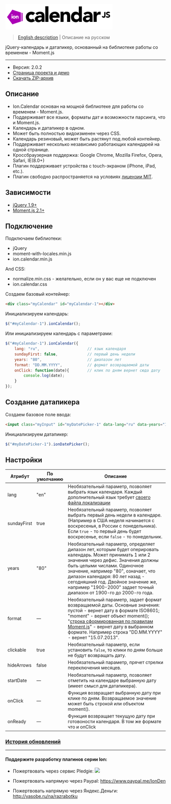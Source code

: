 ![ion.calendar](_tmp/logo-ion-calendar.png)

> <a href="readme.md">English description</a> | Описание на русском

jQuery-календарь и датапикер, основанный на библиотеке работы со временем - Moment.js

***

* Версия: 2.0.2
* <a href="http://ionden.com/a/plugins/ion.calendar/index.html">Страница проекта и демо</a>
* <a href="http://ionden.com/a/plugins/ion.calendar/ion.calendar-2.0.2.zip">Скачать ZIP-архив</a>

## Описание
* Ion.Calendar основан на мощной библиотеке для работы со временем - Moment.js.
* Поддерживает все языки, форматы дат и возможности парсинга, что и Moment.js.
* Календарь и датапикер в одном.
* Может быть полностью видоизменен через CSS.
* Календарь резиновый, может быть растянут под любой контейнер.
* Поддерживает несколько независимо работающих календарей на одной странице.
* Кроссбраузерная поддержка: Google Chrome, Mozilla Firefox, Opera, Safari, IE(8.0+)
* Плагин поддерживает устройства с touch-экраном (iPhone, iPad, etc.).
* Плагин свободно распространяется на условиях <a href="http://ionden.com/a/plugins/licence.html" target="_blank">лицензии MIT</a>.

## Зависимости
* <a href="http://jquery.com/" target="_blank">jQuery 1.9+</a>
* <a href="http://momentjs.com/" target="_blank">Moment.js 2.1+</a>

## Подключение

Подключаем библиотеки:
* jQuery
* moment-with-locales.min.js
* ion.calendar.min.js

And CSS:
* normalize.min.css - желательно, если он у вас еще не подключен
* ion.calendar.css


Создаем базовый контейнер:
```html
<div class="myCalendar" id="myCalendar-1"></div>
```

Инициализируем календарь:
```javascript
$("#myCalendar-1").ionCalendar();
```

Или инициализируем календарь с параметрами:
```javascript
$("#myCalendar-1").ionCalendar({
    lang: "ru",                     // язык календаря
    sundayFirst: false,             // первый день недели
    years: "80",                    // диапазон лет
    format: "DD.MM.YYYY",           // формат возвращаемой даты
    onClick: function(date){        // клик по дням вернет сюда дату
        console.log(date);
    }
});
```

## Создание датапикера

Создаем базовое поле ввода:
```html
<input class="myInput" id="myDatePicker-1" data-lang="ru" data-years="1995-2013" data-sundayfirst="false" />
```

Инициализируем датапикер:
```javascript
$("#myDatePicker-1").ionDatePicker();
```


## Настройки

<table class="options">
    <thead>
        <tr>
            <th>Атрибут</th>
            <th>По умолчанию</th>
            <th>Описание</th>
        </tr>
    </thead>
    <tbody>
        <tr>
            <td>lang</td>
            <td>"en"</td>
            <td>Необязательный параметр, позволяет выбрать язык календаря. Каждый дополнительный язык требует <a href="https://github.com/timrwood/moment/tree/develop/min/lang" target="_blank">своего файла локализации</a></td>
        </tr>
        <tr>
            <td>sundayFirst</td>
            <td>true</td>
            <td>Необязательный параметр, позволяет выбрать первый день недели в календаре. (Например в США неделя начинается с воскресенья, в России с понедельника). Если <code>true</code> - то первый день будет воскресенье, если <code>false</code> - то понедельник.</td>
        </tr>
        <tr>
            <td>years</td>
            <td>"80"</td>
            <td>Необязательный параметр, определяет дипазон лет, которым будет оперировать календарь. Может принимать 1 или 2 значения через дефис. Значения должны быть целыми числами. Одиночное значение, например "80", означает, что дипазон календаря: 80 лет назад - сегодняшний год. Двойное значение же, например "1900-2000" задает точный диапазон от 1900-го до 2000-го года.</td>
        </tr>
        <tr>
            <td>format</td>
            <td>—</td>
            <td>Необязательный параметр, задает формат возвращаемой даты. Основные значения: пустой - вернет дату в формате ISO8601; "moment" - вернет объект moment(); "<a href="http://momentjs.com/docs/#/displaying/format/" target="_blank">строка сформированная по правилам Moment.js</a>" - вернет дату в выбранном формате. Например строка "DD.MM.YYYY" - вернет "15.07.2013".</td>
        </tr>
        <tr>
            <td>clickable</td>
            <td>true</td>
            <td>Необязательный параметр, если установить <code>false</code>, то клики по дням больше не будут возвращать дату.</td>
        </tr>
        <tr>
            <td>hideArrows</td>
            <td>false</td>
            <td>Необязательный параметр, прячет стрелки переключения месяцев.</td>
        </tr>
        <tr>
            <td>startDate</td>
            <td>—</td>
            <td>Необязательный параметр, позволяет отметить на календаре выбранную дату (имеет смысл для датапикера).</td>
        </tr>
        <tr>
            <td>onClick</td>
            <td>—</td>
            <td>Функция возвращает выбранную дату при клике по дням. Возвращаемое значение может быть строкой или объектом moment().</td>
        </tr>
        <tr>
            <td>onReady</td>
            <td>—</td>
            <td>Функция возвращает текущую дату при готовоности календаря. В том же формате что и onClick</td>
        </tr>
    </tbody>
</table>



### <a href="history.md">История обновлений</a>

***

#### Поддержите разработку плагинов серии Ion:

* Пожертвовать через сервис Pledgie: [![](https://pledgie.com/campaigns/25694.png?skin_name=chrome)](https://pledgie.com/campaigns/25694)

* Пожертвовать напрямую через Paypal: https://www.paypal.me/IonDen

* Пожертвовать напрямую через Яндекс.Деньги: http://yasobe.ru/na/razrabotku
